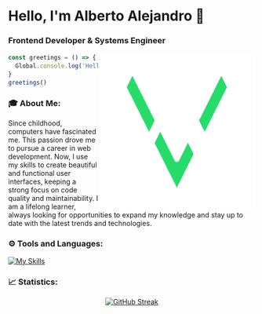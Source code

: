# Hello, I'm Alberto Alejandro 👋 
### Frontend Developer & Systems Engineer

<img align="right" width="320" src="https://raw.githubusercontent.com/albertoalejandro10/albertoalejandro10/master/images/icon-logo.png" />

```js
const greetings = () => {
  Global.console.log('Hello from JavaScript')
}
greetings()

```

### 🎓 About Me:

Since childhood, computers have fascinated me. This passion drove me to pursue a career in web development. Now, I use my skills to create beautiful and functional user interfaces, keeping a strong focus on code quality and maintainability. I am a lifelong learner, always looking for opportunities to expand my knowledge and stay up to date with the latest trends and technologies.

### ⚙️ Tools and Languages:

[![My Skills](https://skillicons.dev/icons?i=html,css,js,typescript,vue,nuxt,pinia,vite,vitest,angular,tailwindcss,bootstrap,sass,astro,nodejs,expressjs,php,laravel,wordpress,mysql,postgresql,git,github,linux,ubuntu,vscode,npm,pnpm,postman&perline=16)](https://skillicons.dev)

### 📈 Statistics:
<div align="center">

  [![GitHub Streak](https://streak-stats.demolab.com?user=albertoalejandro10&theme=vue-dark&hide_border=true&date_format=M%20j%5B%2C%20Y%5D&background=22272E)](https://git.io/streak-stats)

</div>
